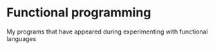 Functional programming
======================

My programs that have appeared during experimenting with functional languages

